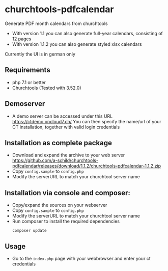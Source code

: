 # churchtools-pdfcalendar
Generate PDF month calendars from churchtools
- With version 1.1 you can also generate full-year calendars, consisting of 12 pages
- With version 1.1.2 you can also generate styled xlsx calendars

Currently the UI is in german only

## Requirements
- php 7.1 or better
- Churchtools (Tested with 3.52.0)

## Demoserver
- A demo server can be accessed under this URL 
  https://ctdemo.oncloud7.ch/
  You can then specify the name/url of your CT installation, together with valid login credentials

## Installation as complete package
- Download and expand the archive to your web server
  https://github.com/a-schild/churchtools-pdfcalendar/releases/download/1.1.2/churchtools-pdfcalendar-1.1.2.zip
- Copy `config.sample` to `config.php`
- Modify the serverURL to match your churchtool server name

## Installation via console and composer:
- Copy/expand the sources on your webserver
- Copy `config.sample` to `config.php`
- Modify the serverURL to match your churchtool server name
- Run composer to install the required dependencies
  ```
  composer update
  ```

## Usage
- Go to the `index.php` page with your webbrowser and enter your ct credentials
